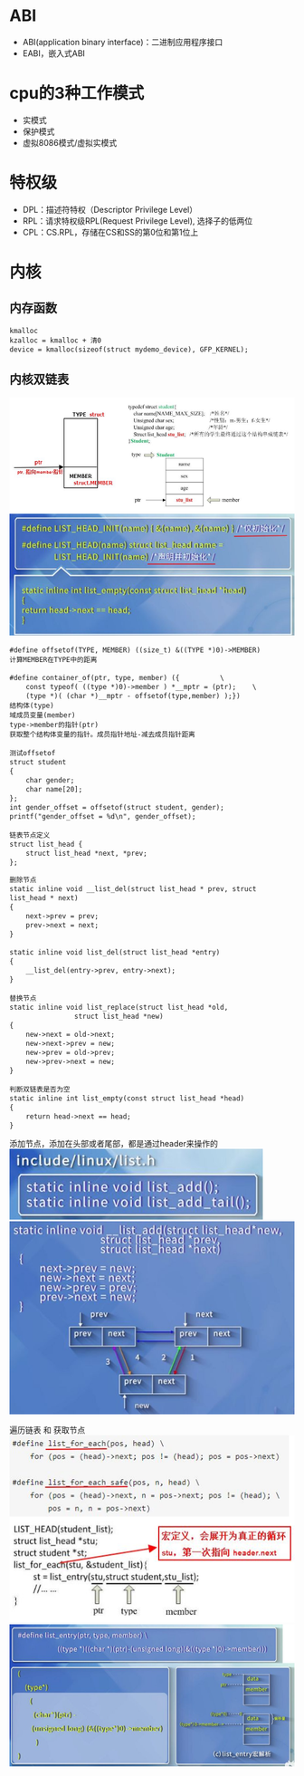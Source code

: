 # ABI
- ABI(application binary interface)：二进制应用程序接口
- EABI，嵌入式ABI

# cpu的3种工作模式
- 实模式
- 保护模式
- 虚拟8086模式/虚拟实模式

# 特权级
- DPL：描述符特权（Descriptor Privilege Level）
- RPL：请求特权级RPL(Request Privilege Level), 选择子的低两位
- CPL：CS.RPL，存储在CS和SS的第0位和第1位上

# 内核
## 内存函数
	kmalloc
	kzalloc = kmalloc + 清0
	device = kmalloc(sizeof(struct mydemo_device), GFP_KERNEL);
## 内核双链表
![](../photo/paste-113f6e70f590d4d4bbb43b9631d35c588f15b101.jpg)
![](../photo/paste-f3249ff4fe58a47cdc7433d11147161c2b624065.jpg)

```
#define offsetof(TYPE, MEMBER) ((size_t) &((TYPE *)0)->MEMBER)
计算MEMBER在TYPE中的距离

#define container_of(ptr, type, member) ({          \
    const typeof( ((type *)0)->member ) *__mptr = (ptr);    \
    (type *)( (char *)__mptr - offsetof(type,member) );})
结构体(type)
域成员变量(member)
type->member的指针(ptr)
获取整个结构体变量的指针。成员指针地址-减去成员指针距离

测试offsetof
struct student
{
    char gender;
    char name[20];
};
int gender_offset = offsetof(struct student, gender);
printf("gender_offset = %d\n", gender_offset);

链表节点定义
struct list_head {
    struct list_head *next, *prev;
};
```

```
删除节点
static inline void __list_del(struct list_head * prev, struct list_head * next)
{
    next->prev = prev;
    prev->next = next;
}

static inline void list_del(struct list_head *entry)
{
    __list_del(entry->prev, entry->next);
}

替换节点
static inline void list_replace(struct list_head *old,
                struct list_head *new)
{
    new->next = old->next;
    new->next->prev = new;
    new->prev = old->prev;
    new->prev->next = new;
}

判断双链表是否为空
static inline int list_empty(const struct list_head *head)
{
    return head->next == head;
}
```
添加节点，添加在头部或者尾部，都是通过header来操作的
![](../photo/paste-02757b67ee38c2aab052159424d43f76e626f261.jpg)
![](../photo/paste-5719155bb44f2d3d316c2b4c34370bced44f3be0.jpg)

遍历链表 和 获取节点
![](../photo/paste-cbe3f687c7b6dbc2658ba0964be627dcaebf44a0.jpg)
![](../photo/paste-27f9e620aeade5e3a8d4d1f647c228d4776b3983.jpg)




